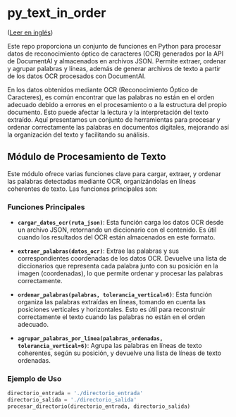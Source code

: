 
# py_text_in_order

([Leer en inglés](README.md))

Este repo proporciona un conjunto de funciones en Python para procesar
datos de reconocimiento óptico de caracteres (OCR) generados por la API
de DocumentAI y almacenados en archivos JSON. Permite extraer, ordenar y
agrupar palabras y líneas, además de generar archivos de texto a partir
de los datos OCR procesados con DocumentAI.

En los datos obtenidos mediante OCR (Reconocimiento Óptico de
Caracteres), es común encontrar que las palabras no están en el orden
adecuado debido a errores en el procesamiento o a la estructura del
propio documento. Esto puede afectar la lectura y la interpretación del
texto extraído. Aquí presentamos un conjunto de herramientas para
procesar y ordenar correctamente las palabras en documentos digitales,
mejorando así la organización del texto y facilitando su análisis.

## Módulo de Procesamiento de Texto

Este módulo ofrece varias funciones clave para cargar, extraer, y
ordenar las palabras detectadas mediante OCR, organizándolas en líneas
coherentes de texto. Las funciones principales son:

### Funciones Principales

- **`cargar_datos_ocr(ruta_json)`**: Esta función carga los datos OCR
  desde un archivo JSON, retornando un diccionario con el contenido. Es
  útil cuando los resultados del OCR están almacenados en este formato.

- **`extraer_palabras(datos_ocr)`**: Extrae las palabras y sus
  correspondientes coordenadas de los datos OCR. Devuelve una lista de
  diccionarios que representa cada palabra junto con su posición en la
  imagen (coordenadas), lo que permite ordenar y procesar las palabras
  correctamente.

- **`ordenar_palabras(palabras, tolerancia_vertical=6)`**: Esta función
  organiza las palabras extraídas en líneas, tomando en cuenta las
  posiciones verticales y horizontales. Esto es útil para reconstruir
  correctamente el texto cuando las palabras no están en el orden
  adecuado.

- **`agrupar_palabras_por_linea(palabras_ordenadas, tolerancia_vertical=6)`**:
  Agrupa las palabras en líneas de texto coherentes, según su posición,
  y devuelve una lista de líneas de texto ordenadas.

### Ejemplo de Uso

``` python
directorio_entrada = './directorio_entrada'
directorio_salida = './directorio_salida'
procesar_directorio(directorio_entrada, directorio_salida)
```
